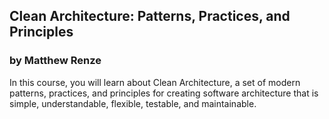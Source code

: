 ## Clean Architecture: Patterns, Practices, and Principles
### by Matthew Renze

In this course, you will learn about Clean Architecture, a set of modern patterns, practices, and principles for creating software architecture that is simple, understandable, flexible, testable, and maintainable.
